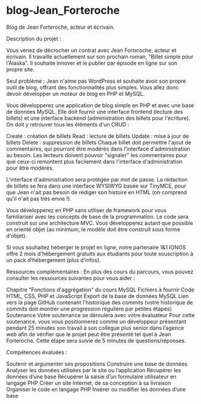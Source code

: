 # blog-Jean_Forteroche
Blog de Jean Forteroche, acteur et écrivain.

Description du projet :

Vous venez de décrocher un contrat avec Jean Forteroche, acteur et écrivain. Il travaille actuellement sur son prochain roman, "Billet simple pour l'Alaska". Il souhaite innover et le publier par épisode en ligne sur son propre site.

Seul problème : Jean n'aime pas WordPress et souhaite avoir son propre outil de blog, offrant des fonctionnalités plus simples. Vous allez donc devoir développer un moteur de blog en PHP et MySQL.

Vous développerez une application de blog simple en PHP et avec une base de données MySQL. Elle doit fournir une interface frontend (lecture des billets) et une interface backend (administration des billets pour l'écriture). On doit y retrouver tous les éléments d'un CRUD :

Create : création de billets
Read : lecture de billets
Update : mise à jour de billets
Delete : suppression de billets
Chaque billet doit permettre l'ajout de commentaires, qui pourront être modérés dans l'interface d'administration au besoin.
Les lecteurs doivent pouvoir "signaler" les commentaires pour que ceux-ci remontent plus facilement dans l'interface d'administration pour être modérés.

L'interface d'administration sera protégée par mot de passe. La rédaction de billets se fera dans une interface WYSIWYG basée sur TinyMCE, pour que Jean n'ait pas besoin de rédiger son histoire en HTML (on comprend qu'il n'ait pas très envie !).

Vous développerez en PHP sans utiliser de framework pour vous familiariser avec les concepts de base de la programmation. Le code sera construit sur une architecture MVC. Vous développerez autant que possible en orienté objet (au minimum, le modèle doit être construit sous forme d'objet).

Si vous souhaitez héberger le projet en ligne, notre partenaire 1&1 IONOS offre 2 mois d'hébergement gratuits aux étudiants pour toute souscription à un pack d'hébergement (plus d'infos).

Ressources complémentaires :
En plus des cours du parcours, vous pouvez consulter les ressources suivantes pour vous aider :

Chapitre "Fonctions d'aggrégation" du cours MySQL
Fichiers à fournir
Code HTML, CSS, PHP et JavaScript
Export de la base de données MySQL
Lien vers la page GitHub contenant l'historique des commits
(votre historique de commits doit montrer une progression régulière par petites étapes)
Soutenance
Votre soutenance se déroulera avec votre évaluateur Pour cette soutenance, vous vous positionnerez comme un développeur présentant pendant 25 minutes son travail à son collègue plus senior dans l’agence web afin de vérifier que le projet peut être présenté tel quel à Jean Forteroche. Cette étape sera suivie de 5 minutes de questions/réponses.


Compétences évaluées :

Soutenir et argumenter ses propositions
Construire une base de données
Analyser les données utilisées par le site ou l’application
Récupérer les données d’une base
Récupérer la saisie d’un formulaire utilisateur en langage PHP
Créer un site Internet, de sa conception à sa livraison
Organiser le code en langage PHP
Insérer ou modifier les données d’une base
